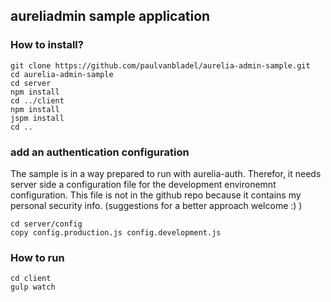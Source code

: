 ## aureliadmin sample application

### How to install?
```
git clone https://github.com/paulvanbladel/aurelia-admin-sample.git
cd aurelia-admin-sample
cd server
npm install
cd ../client
npm install
jspm install
cd ..
```
### add an authentication configuration
The sample is in a way prepared to run with aurelia-auth. Therefor, it needs server side a configuration file for the development environemnt configuration. This file is not in the github repo because it contains my personal security info. (suggestions for a better approach welcome :) )
```
cd server/config
copy config.production.js config.development.js
```
### How to run
```
cd client
gulp watch
```


